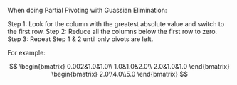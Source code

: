 When doing Partial Pivoting with Guassian Elimination:

Step 1: Look for the column with the greatest absolute value and switch to the first row.
Step 2: Reduce all the columns below the first row to zero.
Step 3: Repeat Step 1 & 2 until only pivots are left.

For example:

$$
\begin{bmatrix}
0.002&1.0&1.0\\
1.0&1.0&2.0\\
2.0&1.0&1.0
\end{bmatrix}
\begin{bmatrix}
2.0\\4.0\\5.0 \end{bmatrix}
$$
